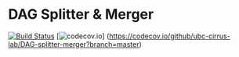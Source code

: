 # DAG Splitter & Merger
[![Build Status](https://github.com/ubc-cirrus-lab/DAG-splitter-merger/actions/workflows/automated-test.yml/badge.svg)](https://github.com/ubc-cirrus-lab/DAG-splitter-merger/actions/workflows/automated-test.yml)
[![codecov.io](https://codecov.io/github/ubc-cirrus-lab/DAG-splitter-merger/coverage.svg?branch=master)]
(https://codecov.io/github/ubc-cirrus-lab/DAG-splitter-merger?branch=master)